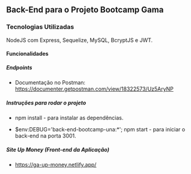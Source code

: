 ## Back-End para o Projeto Bootcamp Gama

### Tecnologias Utilizadas

NodeJS com Express, Sequelize, MySQL, BcryptJS e JWT.

#### Funcionalidades

##### Endpoints

- Documentação no Postman: https://documenter.getpostman.com/view/18322573/Uz5AryNP

##### Instruções para rodar o projeto

- npm install - para instalar as dependências.

- $env:DEBUG='back-end-bootcamp-una:\*'; npm start - para iniciar o back-end na porta 3001.

##### Site Up Money (Front-end da Aplicação)

- https://ga-up-money.netlify.app/
